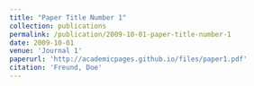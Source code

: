 ```yaml
---
title: "Paper Title Number 1"
collection: publications
permalink: /publication/2009-10-01-paper-title-number-1
date: 2009-10-01
venue: 'Journal 1'
paperurl: 'http://academicpages.github.io/files/paper1.pdf'
citation: 'Freund, Doe'
---
```

